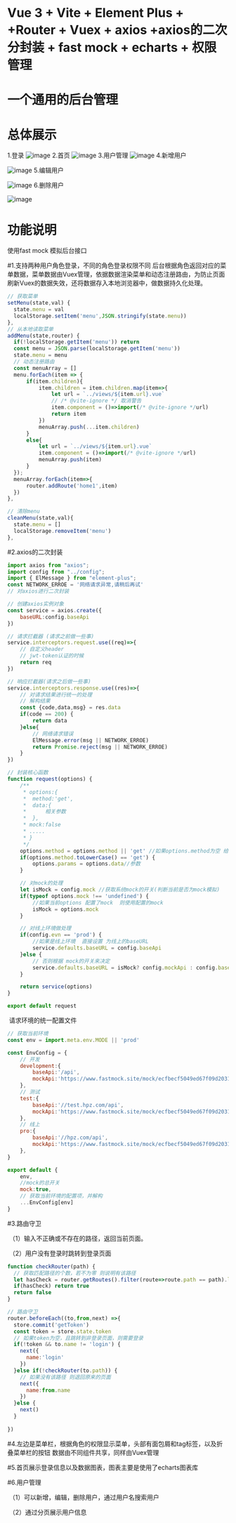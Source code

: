 # Vue 3 + Vite + Element Plus + +Router + Vuex + axios +axios的二次分封装 + fast mock + echarts + 权限管理

# 一个通用的后台管理

# 总体展示 

1.登录
![image](https://github.com/Hepengzhu/Vue-Project/assets/120250850/658b437a-ff96-4891-b8bc-681e8d1ee47f)
2.首页
![image](https://github.com/Hepengzhu/Vue-Project/assets/120250850/0d7ea721-458a-4683-ab93-ac37fff80d64)
3.用户管理
![image](https://github.com/Hepengzhu/Vue-Project/assets/120250850/19c35613-97b8-4e40-9157-95cb57510663)
4.新增用户

![image](https://github.com/Hepengzhu/Vue-Project/assets/120250850/fb97cae0-291d-4ec7-8ea9-2310d2895835)
5.编辑用户

![image](https://github.com/Hepengzhu/Vue-Project/assets/120250850/a9de7511-2c9a-479b-802b-58754d5e9a6f)
6.删除用户

![image](https://github.com/Hepengzhu/Vue-Project/assets/120250850/727f506d-a12a-4c08-a090-1bd47f69eb89)

# 功能说明

使用fast mock 模拟后台接口

#1.支持两种用户角色登录，不同的角色登录权限不同
 后台根据角色返回对应的菜单数据，菜单数据由Vuex管理，依据数据渲染菜单和动态注册路由，为防止页面刷新Vuex的数据失效，还将数据存入本地浏览器中，做数据持久化处理。
	

```js
// 获取菜单
setMenu(state,val) {
  state.menu = val
  localStorage.setItem('menu',JSON.stringify(state.menu))
},
// 从本地读取菜单
addMenu(state,router) {
  if(!localStorage.getItem('menu')) return
  const menu = JSON.parse(localStorage.getItem('menu')) 
  state.menu = menu
  // 动态注册路由
  const menuArray = []
  menu.forEach(item => {
      if(item.children){
          item.children = item.children.map(item=>{
              let url = `../views/${item.url}.vue`
              // /* @vite-ignore */ 取消警告
              item.component = ()=>import(/* @vite-ignore */url)
              return item
          })
          menuArray.push(...item.children)
      }
      else{
          let url = `../views/${item.url}.vue`
          item.component = ()=>import(/* @vite-ignore */url)      
          menuArray.push(item)              
      }
  }); 
  menuArray.forEach(item=>{
      router.addRoute('home1',item)
  })
},

// 清除menu
cleanMenu(state,val){
  state.menu = []
  localStorage.removeItem('menu')
},
```

#2.axios的二次封装

```js
import axios from "axios";
import config from "../config";
import { ElMessage } from "element-plus";
const NETWORK_ERROE = '网络请求异常,请稍后再试'
// 对axios进行二次封装

// 创建axios实例对象
const service = axios.create({
    baseURL:config.baseApi
})

// 请求拦截器 (请求之前做一些事)
service.interceptors.request.use((req)=>{
    // 自定义header
    // jwt-token认证的时候
    return req
})

// 响应拦截器(请求之后做一些事)
service.interceptors.response.use((res)=>{
    // 对请求结果进行统一的处理  
    // 解构结果
    const {code,data,msg} = res.data
    if(code == 200) {
        return data
    }else{
        // 网络请求错误
        ElMessage.error(msg || NETWORK_ERROE)
        return Promise.reject(msg || NETWORK_ERROE)
    }
})

// 封装核心函数
function request(options) {
    /**
     * options:{
     *  method:'get',
     *  data:{
     *      相关参数
     *  },
     * mock:false
     * .....
     * }
     */
    options.method = options.method || 'get' //如果options.method为空 给个默认的请求方法get
    if(options.method.toLowerCase() == 'get') {
        options.params = options.data//参数
    }

    // 对mock的处理
    let isMock = config.mock //获取系统mock的开关(判断当前是否为mock模拟)
    if(typeof options.mock !== 'undefined') {
        //如果当前options 配置了mock  则使用配置的mock
        isMock = options.mock
    }

    // 对线上环境做处理
    if(config.evn == 'prod') {
        //如果是线上环境  直接设置 为线上的baseURL
        service.defaults.baseURL = config.baseApi
    }else {
        // 否则根据 mock的开关来决定
        service.defaults.baseURL = isMock? config.mockApi : config.baseApi
    }

    return service(options)
}

export default request
```

​	请求环境的统一配置文件

```js
// 获取当前环境
const env = import.meta.env.MODE || 'prod'

const EnvConfig = {
    // 开发
    development:{
        baseApi:'/api',
        mockApi:'https://www.fastmock.site/mock/ecfbecf5049ed67f09d20312b0b3380a/api'
    },
    // 测试
    test:{
        baseApi:'//test.hpz.com/api',
        mockApi:'https://www.fastmock.site/mock/ecfbecf5049ed67f09d20312b0b3380a/api'
    },
    // 线上
    pro:{
        baseApi:'//hpz.com/api',
        mockApi:'https://www.fastmock.site/mock/ecfbecf5049ed67f09d20312b0b3380a/api'
    },
}

export default {
    env,
    //mock的总开关
    mock:true,
    // 获取当前环境的配置项，并解构
    ...EnvConfig[env]
}

```

#3.路由守卫

​	（1）输入不正确或不存在的路径，返回当前页面。

​	（2）用户没有登录时跳转到登录页面

```js
function checkRouter(path) {
  // 获取匹配路径的个数，若不为零 则说明有该路径
  let hasCheck = router.getRoutes().filter(route=>route.path == path).length
  if(hasCheck) return true
  return false
}

// 路由守卫
router.beforeEach((to,from,next) =>{
  store.commit('getToken')
  const token = store.state.token
  // 如果token为空，且跳转到非登录页面，则需要登录
  if(!token && to.name != 'login') {
    next({
      name:'login'
    })
  }else if(!checkRouter(to.path)) {
    // 如果没有该路径 则退回原来的页面
    next({
      name:from.name
    })
  }else {
    next()
  }
  
})

```

#4.左边是菜单栏，根据角色的权限显示菜单，头部有面包屑和tag标签，以及折叠菜单栏的按钮
  数据由不同组件共享，同样由Vuex管理

#5.首页展示登录信息以及数据图表，图表主要是使用了echarts图表库



#6.用户管理

​	（1）可以新增，编辑，删除用户，通过用户名搜索用户

​    （2）通过分页展示用户信息
